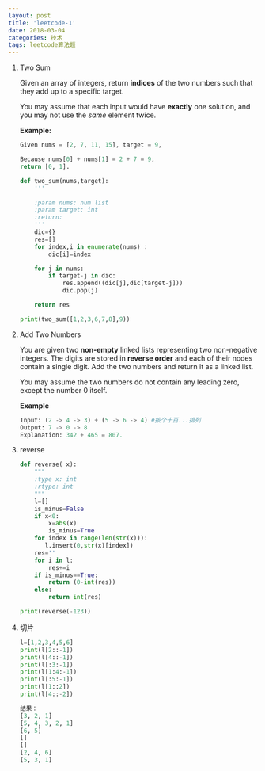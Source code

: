 ```yaml
---
layout: post
title: 'leetcode-1'
date: 2018-03-04
categories: 技术
tags: leetcode算法题
---
```


1. Two Sum

   Given an array of integers, return **indices** of the two numbers such that they add up to a specific target.

   You may assume that each input would have **exactly** one solution, and you may not use the *same* element twice.

   **Example:**

   ```Python
   Given nums = [2, 7, 11, 15], target = 9,

   Because nums[0] + nums[1] = 2 + 7 = 9,
   return [0, 1].
   ```

   ~~~python 
   def two_sum(nums,target):
       '''

       :param nums: num list
       :param target: int
       :return:
       '''
       dic={}
       res=[]
       for index,i in enumerate(nums) :
           dic[i]=index

       for j in nums:
           if target-j in dic:
               res.append((dic[j],dic[target-j]))
               dic.pop(j)

       return res

   print(two_sum([1,2,3,6,7,8],9))
   ~~~

2. Add Two Numbers

   You are given two **non-empty** linked lists representing two non-negative integers. The digits are stored in **reverse order** and each of their nodes contain a single digit. Add the two numbers and return it as a linked list.

   You may assume the two numbers do not contain any leading zero, except the number 0 itself.

   **Example**

   ```python
   Input: (2 -> 4 -> 3) + (5 -> 6 -> 4) #按个十百...排列
   Output: 7 -> 0 -> 8
   Explanation: 342 + 465 = 807.
   ```

3. reverse

   ~~~python
   def reverse( x):
       """
       :type x: int
       :rtype: int
       """
       l=[]
       is_minus=False
       if x<0:
           x=abs(x)
           is_minus=True
       for index in range(len(str(x))):
          l.insert(0,str(x)[index])
       res=''
       for i in l:
           res+=i
       if is_minus==True:
           return (0-int(res))
       else:
           return int(res)

   print(reverse(-123))
   ~~~

4. 切片

   ```python
   l=[1,2,3,4,5,6]
   print(l[2::-1])
   print(l[4::-1])
   print(l[:3:-1])
   print(l[1:4:-1])
   print(l[:5:-1])
   print(l[1::2])
   print(l[4::-2])

   结果：
   [3, 2, 1]
   [5, 4, 3, 2, 1]
   [6, 5]
   []
   []
   [2, 4, 6]
   [5, 3, 1]
   ```